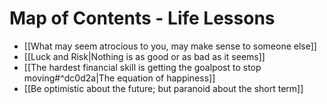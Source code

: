# Map of Contents - Life Lessons
- [[What may seem atrocious to you, may make sense to someone else]]
- [[Luck and Risk|Nothing is as good or as bad as it seems]]
- [[The hardest financial skill is getting the goalpost to stop moving#^dc0d2a|The equation of happiness]]
- [[Be optimistic about the future; but paranoid about the short term]]

